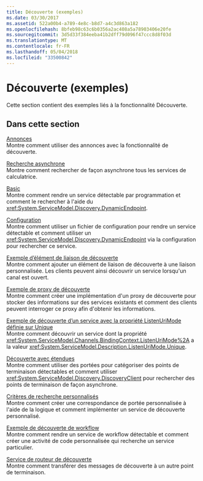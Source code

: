 ```yaml
---
title: Découverte (exemples)
ms.date: 03/30/2017
ms.assetid: 522a00b4-a789-4e8c-b8d7-a4c3d863a182
ms.openlocfilehash: 8bfeb98c63c6b0356a2ac408a5a78903406e20fe
ms.sourcegitcommit: 3d5d33f384eeba41b2dff79d096f47ccc8d8f03d
ms.translationtype: MT
ms.contentlocale: fr-FR
ms.lasthandoff: 05/04/2018
ms.locfileid: "33500842"
---
```

# <a name="discovery-samples"></a>Découverte (exemples)
Cette section contient des exemples liés à la fonctionnalité Découverte.  
  
## <a name="in-this-section"></a>Dans cette section  
 [Annonces](../../../../docs/framework/wcf/samples/announcements-sample.md)  
 Montre comment utiliser des annonces avec la fonctionnalité de découverte.  
  
 [Recherche asynchrone](../../../../docs/framework/wcf/samples/asynchronous-find-sample.md)  
 Montre comment rechercher de façon asynchrone tous les services de calculatrice.  
  
 [Basic](../../../../docs/framework/wcf/samples/basic-sample.md)  
 Montre comment rendre un service détectable par programmation et comment le rechercher à l'aide du <xref:System.ServiceModel.Discovery.DynamicEndpoint>.  
  
 [Configuration](../../../../docs/framework/wcf/samples/configuration-sample.md)  
 Montre comment utiliser un fichier de configuration pour rendre un service détectable et comment utiliser un <xref:System.ServiceModel.Discovery.DynamicEndpoint> via la configuration pour rechercher ce service.  
  
 [Exemple d’élément de liaison de découverte](../../../../docs/framework/wcf/samples/discovery-binding-element-sample.md)  
 Montre comment ajouter un élément de liaison de découverte à une liaison personnalisée. Les clients peuvent ainsi découvrir un service lorsqu'un canal est ouvert.  
  
 [Exemple de proxy de découverte](../../../../docs/framework/wcf/samples/discovery-proxy-sample.md)  
 Montre comment créer une implémentation d'un proxy de découverte pour stocker des informations sur des services existants et comment des clients peuvent interroger ce proxy afin d'obtenir les informations.  
  
 [Exemple de découverte d’un service avec la propriété Listen​Uri​Mode définie sur Unique](../../../../docs/framework/wcf/samples/discover-a-service-with-unique-listen-uri-mode-sample.md)  
 Montre comment découvrir un service dont la propriété <xref:System.ServiceModel.Channels.BindingContext.ListenUriMode%2A> a la valeur <xref:System.ServiceModel.Description.ListenUriMode.Unique>.  
  
 [Découverte avec étendues](../../../../docs/framework/wcf/samples/discovery-with-scopes-sample.md)  
 Montre comment utiliser des portées pour catégoriser des points de terminaison détectables et comment utiliser <xref:System.ServiceModel.Discovery.DiscoveryClient> pour rechercher des points de terminaison de façon asynchrone.  
  
 [Critères de recherche personnalisés](../../../../docs/framework/wcf/samples/custom-find-criteria.md)  
 Montre comment créer une correspondance de portée personnalisée à l'aide de la logique et comment implémenter un service de découverte personnalisé.  
  
 [Exemple de découverte de workflow](../../../../docs/framework/wcf/samples/workflow-discovery-sample.md)  
 Montre comment rendre un service de workflow détectable et comment créer une activité de code personnalisée qui recherche un service particulier.  
  
 [Service de routeur de découverte](../../../../docs/framework/wcf/samples/discovery-router-service.md)  
 Montre comment transférer des messages de découverte à un autre point de terminaison.

